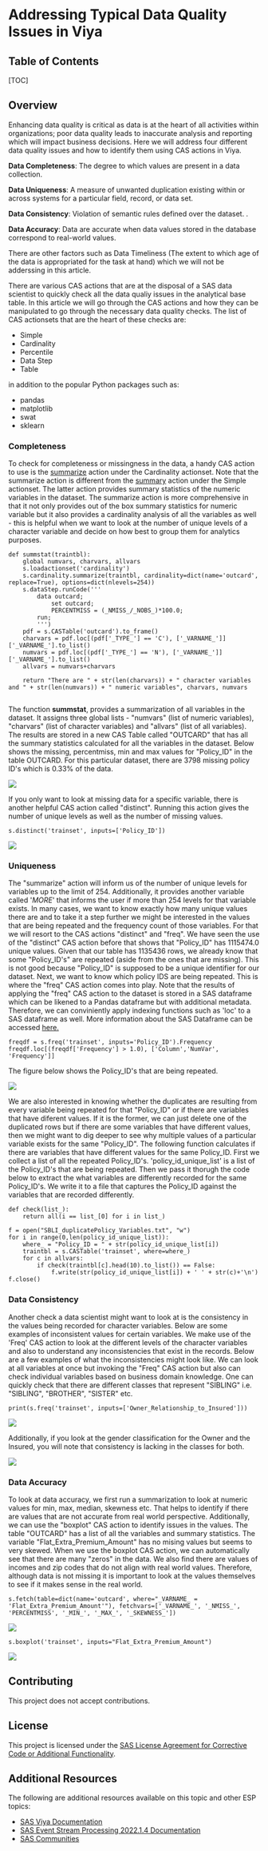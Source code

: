 # Addressing Typical Data Quality Issues in Viya

## Table of Contents
[TOC]	

## Overview
Enhancing data quality is critical as data is at the heart of all activities within organizations; poor data quality leads to inaccurate analysis and reporting which will impact business decisions. Here we will address four different data quality issues and how to identify them using CAS actions in Viya. 

**Data Completeness**: The degree to which values are present in a data collection.

**Data Uniqueness**: A measure of unwanted duplication existing within or across systems for a particular field, record, or data set.

**Data Consistency**: Violation of semantic rules defined over the dataset. .

**Data Accuracy**: Data are accurate when data values stored in the database correspond to real-world values. 

There are other factors such as Data Timeliness (The extent to which age of the data is appropriated for the task at hand) which we will not be adderssing in this article. 

There are various CAS actions that are at the disposal of a SAS data scientist to quickly check all the data qualiy issues in the analytical base table. In this article we will go through the CAS actions and how they can be manipulated to go through the necessary data quality checks. The list of CAS actionsets that are the heart of these checks are:

- Simple
- Cardinality
- Percentile
- Data Step
- Table

in addition to the popular Python packages such as:

- pandas
- matplotlib
- swat
- sklearn

### Completeness

To check for completeness or missingness in the data, a handy CAS action to use is the [summarize](https://go.documentation.sas.com/doc/en/pgmcdc/8.11/casactstat/cas-cardinality-summarize.htm)  action under the Cardinality actionset. Note that the summarize action is different from the [summary]() action under the Simple actionset. The latter action provides summary statistics of the numeric variables in the dataset. The summarize action is more comprehensive in that it not only provides out of the box summary statistics for numeric variable but it also provides a cardinality analysis of all the variables as well - this is helpful when we want to look at the number of unique levels of a character variable and decide on how best to group them for analytics purposes. 

``` 
def summstat(traintbl):
    global numvars, charvars, allvars
    s.loadactionset('cardinality')
    s.cardinality.summarize(traintbl, cardinality=dict(name='outcard', replace=True), options=dict(nlevels=254))
    s.dataStep.runCode('''
        data outcard; 
            set outcard;
            PERCENTMISS = (_NMISS_/_NOBS_)*100.0;
        run;
        ''')
    pdf = s.CASTable('outcard').to_frame()
    charvars = pdf.loc[(pdf['_TYPE_'] == 'C'), ['_VARNAME_']]['_VARNAME_'].to_list()
    numvars = pdf.loc[(pdf['_TYPE_'] == 'N'), ['_VARNAME_']]['_VARNAME_'].to_list()
    allvars = numvars+charvars
    
    return "There are " + str(len(charvars)) + " character variables and " + str(len(numvars)) + " numeric variables", charvars, numvars 
    
```


The function **summstat**, provides a summarization of all variables in the dataset. It assigns three global lists - "numvars" (list of numeric variables), "charvars" (list of character variables) and "allvars" (list of all variables). The results are stored in a new CAS Table called "OUTCARD" that has all the summary statistics calculated for all the variables in the dataset. Below shows the missing, percentmiss, min and max values for "Policy_ID" in the table OUTCARD. For this particular dataset, there are 3798 missing policy ID's which is 0.33% of the data.

![](./Pics/miss_policy.png)

If you only want to look at missing data for a specific variable, there is another helpful CAS action called "distinct". Running this action gives the number of unique levels as well as the number of missing values. 

```
s.distinct('trainset', inputs=['Policy_ID'])

```

![](./Pics/miss_policy.png)

### Uniqueness

The "summarize" action will inform us of the number of unique levels for variables up to the limit of 254. Additionally, it provides another variable called '_MORE_' that informs the user if more than 254 levels for that variable exists. In many cases, we want to know exactly how many unique values there are and to take it a step further we might be interested in the values that are being repeated and the frequency count of those variables. For that we will resort to the CAS actions "distinct" and "freq". We have seen the use of the "distinct" CAS action before that shows that "Policy_ID" has 1115474.0 unique values. Given that our table has 1135436 rows, we already know that some "Policy_ID's" are repeated (aside from the ones that are missing). This is not good because "Policy_ID" is supposed to be a unique identifier for our dataset. Next, we want to know which policy IDS are being repeated. This is where the "freq" CAS action comes into play. Note that the results of applying the "freq" CAS action to the dataset is stored in a SAS dataframe which can be likened to a Pandas dataframe but with additional metadata. Therefore, we can conviniently apply indexing functions such as 'loc' to a SAS dataframe as well. More information about the SAS Dataframe can be accessed [here.](https://sassoftware.github.io/python-swat/generated/swat.dataframe.SASDataFrame.html#swat.SASDataFrame)

```
freqdf = s.freq('trainset', inputs='Policy_ID').Frequency
freqdf.loc[(freqdf['Frequency'] > 1.0), ['Column','NumVar', 'Frequency']]

```

The figure below shows the Policy_ID's that are being repeated. 

![](./Pics/miss_policy.png)

We are also interested in knowing whether the duplicates are resulting from every variable being repeated for that "Policy_ID" or if there are variables that have diferent values. If it is the former, we can just delete one of the duplicated rows but if there are some variables that have different values, then we might want to dig deeper to see why multiple values of a particular variable exists for the same "Policy_ID". The following function calculates if there are variables that have different values for the same Policy_ID. First we collect a list of all the repeated Policy_ID's. 'policy_id_unique_list' is a list of the Policy_ID's that are being repeated. Then we pass it thorugh the code below to extract the what variables are differently recorded for the same Policy_ID's.  We write it to a file that captures the Policy_ID against the variables that are recorded differently. 

```
def check(list_):
    return all(i == list_[0] for i in list_)

f = open("SBLI_duplicatePolicy_Variables.txt", "w")
for i in range(0,len(policy_id_unique_list)):
    where_ = "Policy_ID = " + str(policy_id_unique_list[i])
    traintbl = s.CASTable('trainset', where=where_)
    for c in allvars:
        if check(traintbl[c].head(10).to_list()) == False:
            f.write(str(policy_id_unique_list[i]) + ' ' + str(c)+'\n')
f.close()

```


### Data Consistency

Another check a data scientist might want to look at is the consistency in the values being recorded for character variables. Below are some examples of inconsistent values for certain variables. We make use of the 'Freq' CAS action to look at the different levels of the character variables and also to understand any inconsistencies that exist in the records. Below are a few examples of what the inconsistencies might look like. We can look at all variables at once but invoking the "Freq" CAS action but also can check individual variables based on business domain knowledge. One can quickly check that there are different classes that represent "SIBLING" i.e. "SIBLING", "BROTHER", "SISTER" etc. 

```
print(s.freq('trainset', inputs=['Owner_Relationship_to_Insured']))

```
![](./Pics/Consistency.png)

Additionally, if you look at the gender classification for the Owner and the Insured, you will note that consistency is lacking in the classes for both. 

![](./Pics/Consistency1.png)


### Data Accuracy

To look at data accuracy, we first run a summarization to look at numeric values for min, max, median, skewness etc. That helps to identify if there are values that are not accurate from real world perspective. Additionally, we can use the "boxplot" CAS action to identify issues in the values. The table "OUTCARD" has a list of all the variables and summary statistics. The variable "Flat_Extra_Premium_Amount" has no mising values but seems to very skewed. When we use the boxplot CAS action, we can automatically see that there are many "zeros" in the data. We also find there are values of incomes and zip codes that do not align with real world values. Therefore, although data is not missing it is important to look at the values themselves to see if it makes sense in the real world.

```
s.fetch(table=dict(name='outcard', where="_VARNAME_ = 'Flat_Extra_Premium_Amount'"), fetchvars=['_VARNAME_', '_NMISS_', 'PERCENTMISS', '_MIN_', '_MAX_', '_SKEWNESS_'])

```
![](./Pics/high_skew.png)

```
s.boxplot('trainset', inputs="Flat_Extra_Premium_Amount")

```

![](./Pics/boxplot.png)

## Contributing

This project does not accept contributions.

## License

This project is licensed under the [SAS License Agreement for Corrective Code or Additional Functionality](LICENSE).

## Additional Resources

The following are additional resources available on this topic and other ESP topics:

* [SAS Viya Documentation](https://support.sas.com//en/software/sas-viya.html)
* [SAS Event Stream Processing 2022.1.4 Documentation](https://go.documentation.sas.com/doc/en/espcdc/v_027/espwlcm/home.htm)
* [SAS Communities](communities.sas.com)
